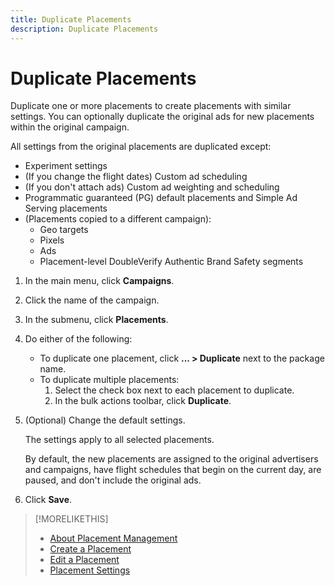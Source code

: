 ```yaml
---
title: Duplicate Placements
description: Duplicate Placements
---
```


# Duplicate Placements

Duplicate one or more placements to create placements with similar settings. You can optionally duplicate the original ads for new placements within the original campaign.

All settings from the original placements are duplicated except:

* Experiment settings
* (If you change the flight dates) Custom ad scheduling
* (If you don't attach ads) Custom ad weighting and scheduling
* Programmatic guaranteed (PG) default placements and Simple Ad Serving placements
* (Placements copied to a different campaign):
    * Geo targets
    * Pixels<!-- verify if event pixels or segment pixels -->
    * Ads
    * Placement-level<!-- This said "custom," so verify if that means placement-level as opposed to advertiser-level segments --> DoubleVerify Authentic Brand Safety segments

1. In the main menu, click **Campaigns**.
1. Click the name of the campaign.
1. In the submenu, click **Placements**.
1. Do either of the following:
    * To duplicate one placement, click  **... > Duplicate** next to the package name.
    * To duplicate multiple placements:
        1. Select the check box next to each placement to duplicate.
        1. In the bulk actions toolbar, click **Duplicate**.
1. (Optional) Change the default settings.
    
    The settings apply to all selected placements.

    By default, the new placements are assigned to the original advertisers and campaigns, have flight schedules that begin on the current day, are paused, and don't include the original ads.

1. Click **Save**.

>[!MORELIKETHIS]
>
>* [About Placement Management](placement-about.md)
>* [Create a Placement](placement-create.md)
>* [Edit a Placement](placement-edit.md)
>* [Placement Settings](placement-settings.md)
